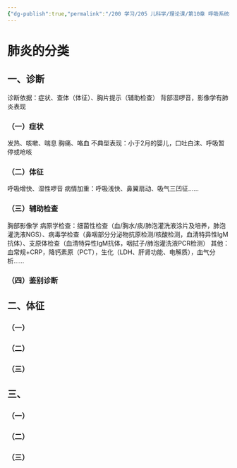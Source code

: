 ```yaml
---
{"dg-publish":true,"permalink":"/200 学习/205 儿科学/理论课/第10章 呼吸系统疾病/第7节 肺炎的分类/肺炎的分类/","title":"肺炎的分类","created":"2024-09-10T08:18:41.000+08:00","updated":"2024-09-10T08:40:37.000+08:00"}
---
```


# 肺炎的分类
## 一、诊断
诊断依据：症状、查体（体征）、胸片提示（辅助检查）
背部湿啰音，影像学有肺炎表现
### （一）症状
发热、咳嗽、喘息
胸痛、咯血
不典型表现：小于2月的婴儿，口吐白沫、呼吸暂停或呛咳
### （二）体征
呼吸增快、湿性啰音
病情加重：呼吸浅快、鼻翼扇动、吸气三凹征……
### （三）辅助检查
胸部影像学
病原学检查：细菌性检查（血/胸水/痰/肺泡灌洗液涂片及培养，肺泡灌洗液NGS）、病毒学检查（鼻咽部分分泌物抗原检测/核酸检测，血清特异性IgM抗体）、支原体检查（血清特异性IgM抗体，咽拭子/肺泡灌洗液PCR检测）
其他：
血常规+CRP，降钙素原（PCT），生化（LDH、肝肾功能、电解质），血气分析……
### （四）鉴别诊断
## 二、体征
### （一）
### （二）
### （三）
## 三、
### （一）
### （二）
### （三）